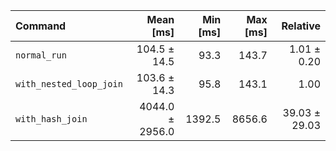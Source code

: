 | Command | Mean [ms] | Min [ms] | Max [ms] | Relative |
|:---|---:|---:|---:|---:|
| `normal_run` | 104.5 ± 14.5 | 93.3 | 143.7 | 1.01 ± 0.20 |
| `with_nested_loop_join` | 103.6 ± 14.3 | 95.8 | 143.1 | 1.00 |
| `with_hash_join` | 4044.0 ± 2956.0 | 1392.5 | 8656.6 | 39.03 ± 29.03 |
